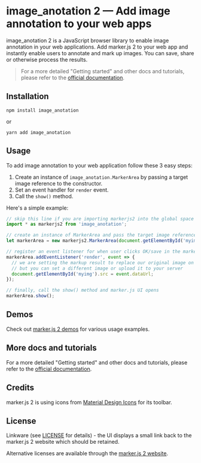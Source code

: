 # image_anotation 2 &mdash; Add image annotation to your web apps

image_anotation 2 is a JavaScript browser library to enable image annotation in your web applications. Add marker.js 2 to your web app and instantly enable users to annotate and mark up images. You can save, share or otherwise process the results.

> For a more detailed "Getting started" and other docs and tutorials, please refer to the [official documentation](https://markerjs.com/docs).

## Installation

```
npm install image_anotation
```

or 

```
yarn add image_anotation
```

## Usage

To add image annotation to your web application follow these 3 easy steps:

1. Create an instance of `image_anotation.MarkerArea` by passing a target image reference to the constructor.
2. Set an event handler for `render` event.
3. Call the `show()` method.

Here's a simple example:

```js
// skip this line if you are importing markerjs2 into the global space via the script tag
import * as markerjs2 from 'image_anotation';

// create an instance of MarkerArea and pass the target image reference as a parameter
let markerArea = new markerjs2.MarkerArea(document.getElementById('myimg'));

// register an event listener for when user clicks OK/save in the marker.js UI
markerArea.addEventListener('render', event => {
  // we are setting the markup result to replace our original image on the page
  // but you can set a different image or upload it to your server
  document.getElementById('myimg').src = event.dataUrl;
});

// finally, call the show() method and marker.js UI opens
markerArea.show();
```

## Demos
Check out [marker.js 2 demos](https://markerjs.com/demos) for various usage examples.

## More docs and tutorials
For a more detailed "Getting started" and other docs and tutorials, please refer to 
the [official documentation](https://markerjs.com/docs).

## Credits

marker.js 2 is using icons from [Material Design Icons](https://materialdesignicons.com/) for its toolbar.

## License
Linkware (see [LICENSE](https://github.com/ailon/markerjs2/blob/master/LICENSE) for details) - the UI displays a small link back to the marker.js 2 website which should be retained.

Alternative licenses are available through the [marker.js 2 website](https://markerjs.com).